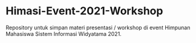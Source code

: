 # Himasi-Event-2021-Workshop
Repository untuk simpan materi presentasi / workshop di event Himpunan Mahasiswa Sistem Informasi Widyatama 2021.
